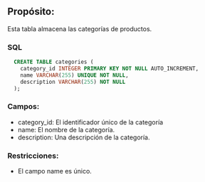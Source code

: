 ## Propósito:

Esta tabla almacena las categorías de productos.

### SQL

```SQL
  CREATE TABLE categories (
    category_id INTEGER PRIMARY KEY NOT NULL AUTO_INCREMENT,
    name VARCHAR(255) UNIQUE NOT NULL,
    description VARCHAR(255) NOT NULL
  );
```

### Campos:

* category_id: El identificador único de la categoría
* name: El nombre de la categoría.
* description: Una descripción de la categoría.

### Restricciones:

* El campo name es único.
